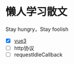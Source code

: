 # 懒人学习散文
Stay hungry，Stay foolish

- [x] [vue3](https://github.com/shengxinjing/my_blog/issues/1) 
- [ ] http协议
- [ ] requestIdleCallback
